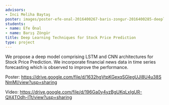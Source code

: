 ```yaml
---
advisors:
- İnci Meliha Baytaş
poster: images/poster-efe-onal-2016400267-baris-zongur-2016400285-deeplearningtechniquesforstockpriceprediction.png
students:
- name: Efe Önal
- name: Barış Zöngür
title: Deep Learning Techniques for Stock Price Prediction
type: project
---
```


We propose a deep model comprising LSTM and CNN architectures for Stock Price Prediction. We incorporate financial news data in time series forecasting which is observed to improve the performance.


Poster: <https://drive.google.com/file/d/1632hgVtpKGexqSGIegUJI8U4u38SNmMI/view?usp=sharing>


Video: <https://drive.google.com/file/d/196Ga0y4yzBgUKqLxIgUR-QX4TOdh-lTt/view?usp=sharing>